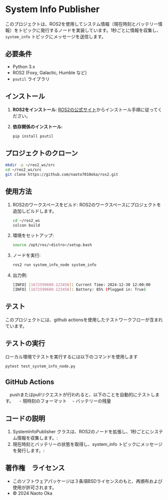 # System Info Publisher

このプロジェクトは、ROS2を使用してシステム情報（現在時刻とバッテリー情報）をトピックに発行するノードを実装しています。1秒ごとに情報を収集し、`system_info` トピックにメッセージを送信します。

## 必要条件

- Python 3.x
- ROS2 (Foxy, Galactic, Humble など)
- `psutil` ライブラリ

## インストール

1. **ROS2をインストール**: [ROS2の公式サイト](https://docs.ros.org/en/foxy/Installation.html)からインストール手順に従ってください。

2. **依存関係のインストール**:
   ```bash
   pip install psutil
	```
## プロジェクトのクローン

   ```bash
   mkdir -p ~/ros2_ws/src
   cd ~/ros2_ws/src
   git clone https://github.com/naoto7010oka/ros2.git

   ```	
## 使用方法

1. ROS2のワークスペースをビルド:
   ROS2のワークスペースにプロジェクトを追加しビルドします。
   ```bash	
   cd ~/ros2_ws
   colcon build
   ```
2. 環境をセットアップ:
   ```bash
   source /opt/ros/<distro>/setup.bash
   ```
3. ノードを実行:
   ```bash
   ros2 run system_info_node system_info
   ```
4. 出力例:
   ```bash
   [INFO] [1672599600.123456]: Current Time: 2024-12-30 12:00:00
   [INFO] [1672599600.123456]: Battery: 85% (Plugged in: True)
   ```
## テスト
   このプロジェクトには、github actionsを使用したテストワークフローが含まれています。
## テストの実行
   ローカル環境でテストを実行するには以下のコマンドを使用します
   ```bash
   pytest test_system_info_node.py
   ```
## GitHub Actions
　pushまたはpullリクエストが行われると、以下のことを自動的にテストします。
　- 現時刻のフォーマット
　- バッテリーの残量
## コードの説明
1. SystemInfoPublisher クラスは、ROS2のノードを拡張し、1秒ごとにシステム情報を収集します。:
2. 現在時刻とバッテリーの状態を取得し、system_info トピックにメッセージを発行します。:
## 著作権　ライセンス
 - このソフトウェアパッケージは３条項BSDライセンスのもと、再頒布および使用が許可されます。
 - © 2024 Naoto Oka
